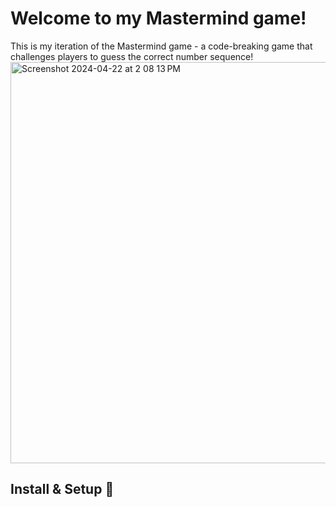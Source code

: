 # Welcome to my Mastermind game!
This is my iteration of the Mastermind game - a code-breaking game that challenges players to guess the correct number sequence!
<img width="642" alt="Screenshot 2024-04-22 at 2 08 13 PM" src="https://github.com/tthcodes/Mastermind/assets/115741651/ad8a6011-b2e8-4b9a-b431-331a61edacdb">

## Install & Setup 🔧
